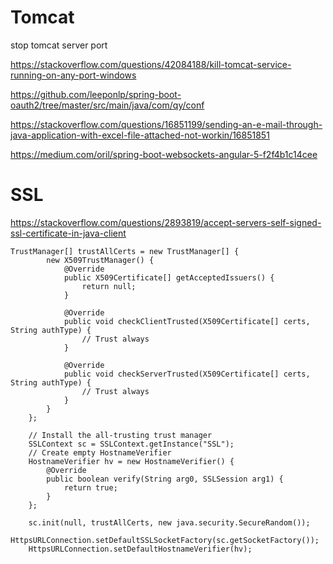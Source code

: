 # Tomcat
stop tomcat server port 

https://stackoverflow.com/questions/42084188/kill-tomcat-service-running-on-any-port-windows

https://github.com/leeponlp/spring-boot-oauth2/tree/master/src/main/java/com/qy/conf

https://stackoverflow.com/questions/16851199/sending-an-e-mail-through-java-application-with-excel-file-attached-not-workin/16851851

https://medium.com/oril/spring-boot-websockets-angular-5-f2f4b1c14cee

# SSL

https://stackoverflow.com/questions/2893819/accept-servers-self-signed-ssl-certificate-in-java-client



    TrustManager[] trustAllCerts = new TrustManager[] {
			new X509TrustManager() {
				@Override
				public X509Certificate[] getAcceptedIssuers() {
					return null;
				}
				
				@Override
				public void checkClientTrusted(X509Certificate[] certs, String authType) {
					// Trust always
				}
				
				@Override
				public void checkServerTrusted(X509Certificate[] certs, String authType) {
					// Trust always
				}
			}
		};

		// Install the all-trusting trust manager
		SSLContext sc = SSLContext.getInstance("SSL");
		// Create empty HostnameVerifier
		HostnameVerifier hv = new HostnameVerifier() {
			@Override
			public boolean verify(String arg0, SSLSession arg1) {
				return true;
			}
		};

		sc.init(null, trustAllCerts, new java.security.SecureRandom());
		HttpsURLConnection.setDefaultSSLSocketFactory(sc.getSocketFactory());
		HttpsURLConnection.setDefaultHostnameVerifier(hv);

